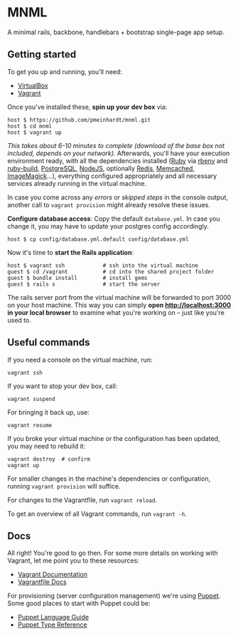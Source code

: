 MNML
====

A minimal rails, backbone, handlebars + bootstrap single-page app setup.

Getting started
---------------

To get you up and running, you'll need:

  * [VirtualBox](https://www.virtualbox.org/wiki/Downloads)
  * [Vagrant](http://downloads.vagrantup.com/)

Once you've installed these, **spin up your dev box** via:

    host $ https://github.com/pmeinhardt/mnml.git
    host $ cd mnml
    host $ vagrant up

*This takes about 6-10 minutes to complete (download of the base box not included, depends on your network).* Afterwards, you'll have your execution environment ready, with all the dependencies installed ([Ruby](http://www.ruby-lang.org/en/) via [rbenv](https://github.com/sstephenson/rbenv) and [ruby-build](https://github.com/sstephenson/ruby-build), [PostgreSQL](http://www.postgresql.org/), [NodeJS](http://nodejs.org/), optionally [Redis](http://redis.io/), [Memcached](http://memcached.org/), [ImageMagick](http://www.imagemagick.org/)…), everything configured appropriately and all necessary services already running in the virtual machine.

In case you come across any *errors* or *skipped steps* in the console output, another call to `vagrant provision` might already resolve these issues.

**Configure database access**: Copy the default `database.yml`. In case you change it, you may have to update your postgres config accordingly.

    host $ cp config/database.yml.default config/database.yml

Now it's time to **start the Rails application**:

    host $ vagrant ssh            # ssh into the virtual machine
    guest $ cd /vagrant           # cd into the shared project folder
    guest $ bundle install        # install gems
    guest $ rails s               # start the server

The rails server port from the virtual machine will be forwarded to port 3000 on your host machine. This way you can simply **open [http://localhost:3000](http://localhost:3000) in your local browser** to examine what you're working on – just like you're used to.

Useful commands
---------------

If you need a console on the virtual machine, run:

    vagrant ssh

If you want to stop your dev box, call:

    vagrant suspend

For bringing it back up, use:

    vagrant resume

If you broke your virtual machine or the configuration has been updated, you may need to rebuild it:

    vagrant destroy  # confirm
    vagrant up

For smaller changes in the machine's dependencies or configuration, running `vagrant provision` will suffice.

For changes to the Vagrantfile, run `vagrant reload`.

To get an overview of all Vagrant commands, run `vagrant -h`.

Docs
----

All right! You're good to go then. For some more details on working with Vagrant, let me point you to these resources:

  * [Vagrant Documentation](http://vagrantup.com/v1/docs/)
  * [Vagrantfile Docs](http://vagrantup.com/v1/docs/vagrantfile.html)

For provisioning (server configuration management) we're using [Puppet](http://docs.puppetlabs.com/puppet/). Some good places to start with Puppet could be:

  * [Puppet Language Guide](http://docs.puppetlabs.com/guides/language_guide.html)
  * [Puppet Type Reference](http://docs.puppetlabs.com/references/stable/type.html)

